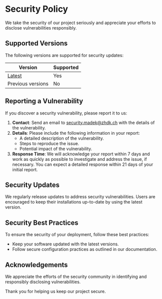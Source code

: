 # Security Policy

We take the security of our project seriously and appreciate your efforts to disclose vulnerabilities responsibly.

## Supported Versions
The following versions are supported for security updates:

| Version | Supported |
| ------- | --------- |
| [Latest](https://github.com/madek/madek/releases/latest) | Yes |
| Previous versions | No |

## Reporting a Vulnerability

If you discover a security vulnerability, please report it to us:

1. **Contact**: Send an email to [security.madek@zhdk.ch](mailto:security.madek@zhdk.ch) with the details of the vulnerability.
2. **Details**: Please include the following information in your report:
   - A detailed description of the vulnerability.
   - Steps to reproduce the issue.
   - Potential impact of the vulnerability.
3. **Response Time**: We will acknowledge your report within 7 days and work as quickly as possible to investigate and address the issue, if necessary. You can expect a detailed response within 21 days of your initial report.

## Security Updates
We regularly release updates to address security vulnerabilities. Users are encouraged to keep their installations up-to-date by using the latest version.

## Security Best Practices
To ensure the security of your deployment, follow these best practices:
- Keep your software updated with the latest versions.
- Follow secure configuration practices as outlined in our documentation.

## Acknowledgements
We appreciate the efforts of the security community in identifying and responsibly disclosing vulnerabilities.

Thank you for helping us keep our project secure.
